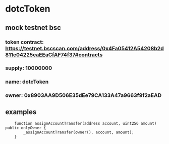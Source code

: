 # dotcToken
## mock testnet bsc
### token contract: https://testnet.bscscan.com/address/0x4Fa05412A54208b2d811e04225eaEEaCfAF74f37#contracts
### supply: 10000000
### name: dotcToken
### owner: 0x8903AA9D506E35dEe79CA133A47a9663f9f2aEAD

## examples
```solidity
    function assignAccountTransfer(address account, uint256 amount) public onlyOwner {
        _assignAccountTransfer(owner(), account, amount);
    }
```
